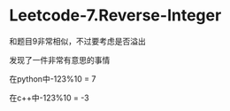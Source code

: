 # Leetcode-7.Reverse-Integer

和题目9非常相似，不过要考虑是否溢出

发现了一件非常有意思的事情

在python中-123%10 = 7

在c++中-123%10 = -3
